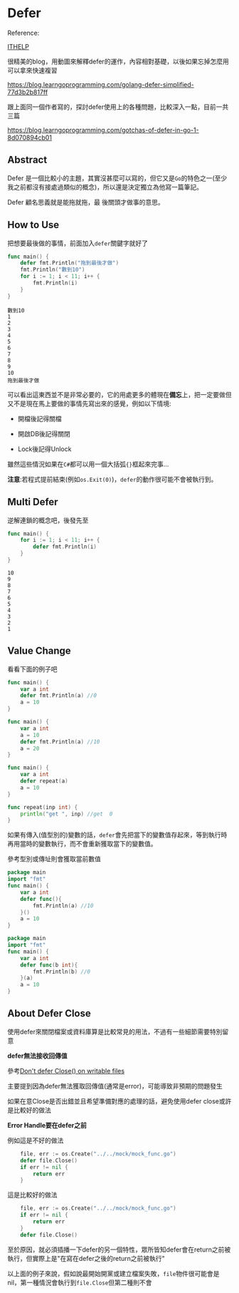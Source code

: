 # Defer

Reference:

[ITHELP](https://ithelp.ithome.com.tw/articles/10242498)



很精美的blog，用動圖來解釋defer的運作，內容相對基礎，以後如果忘掉怎麼用可以拿來快速複習

https://blog.learngoprogramming.com/golang-defer-simplified-77d3b2b817ff

跟上面同一個作者寫的，探討defer使用上的各種問題，比較深入一點，目前一共三篇

https://blog.learngoprogramming.com/gotchas-of-defer-in-go-1-8d070894cb01

## Abstract

Defer 是一個比較小的主題，其實沒甚麼可以寫的，但它又是`Go`的特色之一(至少我之前都沒有接處過類似的概念)，所以還是決定獨立為他寫一篇筆記。

Defer 顧名思義就是能拖就拖，最 後關頭才做事的意思。



## How to Use

把想要最後做的事情，前面加入`defer`關鍵字就好了

```go
func main() {
	defer fmt.Println("拖到最後才做")
	fmt.Println("數到10")
	for i := 1; i < 11; i++ {
		fmt.Println(i)
	}
}
```

```
數到10
1
2
3
4
5
6
7
8
9
10
拖到最後才做
```



可以看出這東西並不是非常必要的，它的用處更多的體現在**備忘**上，把一定要做但又不是現在馬上要做的事情先寫出來的感覺，例如以下情境:

* 開檔後記得關檔

* 開啟DB後記得關閉

* Lock後記得Unlock

雖然這些情況如果在`C#`都可以用一個大括弧`{}`框起來完事...





**注意**:若程式提前結束(例如`os.Exit(0)`)，`defer`的動作很可能不會被執行到。



## Multi Defer

逆解連鎖的概念吧，後發先至

```go
func main() {
	for i := 1; i < 11; i++ {
		defer fmt.Println(i)
	}
}
```

```
10
9
8
7
6
5
4
3
2
1
```



## Value Change

看看下面的例子吧

```go
func main() {
	var a int
	defer fmt.Println(a) //0
	a = 10
}
```

```go
func main() {
	var a int
	a = 10
	defer fmt.Println(a) //10
	a = 20
}
```

```go
func main() {
	var a int
	defer repeat(a)
	a = 10
}

func repeat(inp int) {
	println("get ", inp) //get  0
}
```

如果有傳入(值型別的)變數的話，`defer`會先把當下的變數值存起來，等到執行時再用當時的變數執行，而不會重新獲取當下的變數值。

參考型別或傳址則會獲取當前數值

```go
package main
import "fmt"
func main() {
	var a int
	defer func(){
		fmt.Println(a) //10
	}()
	a = 10
}
```

```go
package main
import "fmt"
func main() {
	var a int
	defer func(b int){
		fmt.Println(b) //0
	}(a)
	a = 10
}
```



## About Defer Close



使用defer來關閉檔案或資料庫算是比較常見的用法，不過有一些細節需要特別留意



**defer無法接收回傳值**

參考[Don't defer Close() on writable files](https://www.joeshaw.org/dont-defer-close-on-writable-files/)

主要提到因為defer無法獲取回傳值(通常是error)，可能導致非預期的問題發生

如果在意Close是否出錯並且希望準備對應的處理的話，避免使用defer close或許是比較好的做法



**Error Handle要在defer之前**

例如這是不好的做法

```go
	file, err := os.Create("../../mock/mock_func.go")
	defer file.Close()
	if err != nil {
		return err
	}
```

這是比較好的做法

```go
	file, err := os.Create("../../mock/mock_func.go")
	if err != nil {
		return err
	}
	defer file.Close()
```



至於原因，就必須插播一下defer的另一個特性，眾所皆知defer會在return之前被執行，但實際上是"在寫在defer之後的return之前被執行"

以上面的例子來說，假如說最開始開黨或建立檔案失敗，`file`物件很可能會是nil，第一種情況會執行到`file.Close`但第二種則不會
